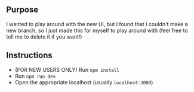 ## Purpose
I wanted to play around with the new UI, but I found that I couldn't make a new branch, so I just made this for myself to play around with (feel free to tell me to delete it if you want!)

## Instructions
* (FOR NEW USERS ONLY) Run `npm install`
* Run `npm run dev`
* Open the appropriate localhost (usually `localhost:3000`)
